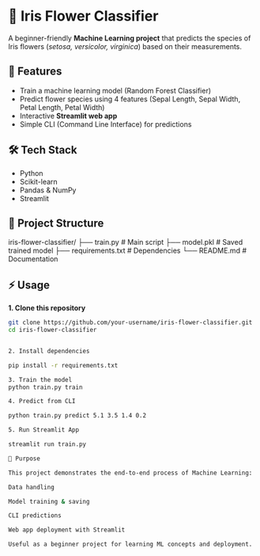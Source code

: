 # 🌸 Iris Flower Classifier  

A beginner-friendly **Machine Learning project** that predicts the species of Iris flowers (*setosa, versicolor, virginica*) based on their measurements.  

## 🚀 Features  
- Train a machine learning model (Random Forest Classifier)  
- Predict flower species using 4 features (Sepal Length, Sepal Width, Petal Length, Petal Width)  
- Interactive **Streamlit web app**  
- Simple CLI (Command Line Interface) for predictions  

## 🛠️ Tech Stack  
- Python  
- Scikit-learn  
- Pandas & NumPy  
- Streamlit  

## 📂 Project Structure  


iris-flower-classifier/
├── train.py # Main script
├── model.pkl # Saved trained model
├── requirements.txt # Dependencies
└── README.md # Documentation



## ⚡ Usage  

**1. Clone this repository**  
```bash
git clone https://github.com/your-username/iris-flower-classifier.git
cd iris-flower-classifier


2. Install dependencies

pip install -r requirements.txt

3. Train the model
python train.py train

4. Predict from CLI

python train.py predict 5.1 3.5 1.4 0.2

5. Run Streamlit App

streamlit run train.py

🎯 Purpose

This project demonstrates the end-to-end process of Machine Learning:

Data handling

Model training & saving

CLI predictions

Web app deployment with Streamlit

Useful as a beginner project for learning ML concepts and deployment.



